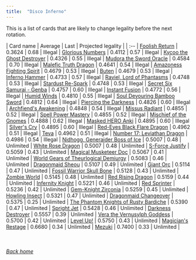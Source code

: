 ```yaml
---
title:  "Disco Inferno"
---
```


This is a list of cards that are likely to change legality before the next rotation.

| Card name | Average | Last | Projected legality |
| :-- |
[Foolish Return](https://db.ygoprodeck.com/card/?search=Foolish%20Return) | 0.3624 | 0.68 | Illegal |
[Glorious Numbers](https://db.ygoprodeck.com/card/?search=Glorious%20Numbers) | 0.4112 | 0.57 | Illegal |
[Kycoo the Ghost Destroyer](https://db.ygoprodeck.com/card/?search=Kycoo%20the%20Ghost%20Destroyer) | 0.4326 | 0.55 | Illegal |
[Mudora the Sword Oracle](https://db.ygoprodeck.com/card/?search=Mudora%20the%20Sword%20Oracle) | 0.4584 | 0.70 | Illegal |
[Malefic Truth Dragon](https://db.ygoprodeck.com/card/?search=Malefic%20Truth%20Dragon) | 0.4641 | 0.54 | Illegal |
[Amazoness Fighting Spirit](https://db.ygoprodeck.com/card/?search=Amazoness%20Fighting%20Spirit) | 0.4679 | 0.53 | Illegal |
[Buten](https://db.ygoprodeck.com/card/?search=Buten) | 0.4679 | 0.53 | Illegal |
[Inferno Hammer](https://db.ygoprodeck.com/card/?search=Inferno%20Hammer) | 0.4733 | 0.57 | Illegal |
[Raviel, Lord of Phantasms](https://db.ygoprodeck.com/card/?search=Raviel,%20Lord%20of%20Phantasms) | 0.4748 | 0.53 | Illegal |
[Stardust Re-Spark](https://db.ygoprodeck.com/card/?search=Stardust%20Re-Spark) | 0.4748 | 0.53 | Illegal |
[Secret Six Samurai - Genba](https://db.ygoprodeck.com/card/?search=Secret%20Six%20Samurai%20-%20Genba) | 0.4757 | 0.60 | Illegal |
[Instant Fusion](https://db.ygoprodeck.com/card/?search=Instant%20Fusion) | 0.4772 | 0.56 | Illegal |
[Humid Winds](https://db.ygoprodeck.com/card/?search=Humid%20Winds) | 0.4810 | 0.55 | Illegal |
[Soul Devouring Bamboo Sword](https://db.ygoprodeck.com/card/?search=Soul%20Devouring%20Bamboo%20Sword) | 0.4812 | 0.64 | Illegal |
[Piercing the Darkness](https://db.ygoprodeck.com/card/?search=Piercing%20the%20Darkness) | 0.4826 | 0.60 | Illegal |
[Archfiend's Awakening](https://db.ygoprodeck.com/card/?search=Archfiend's%20Awakening) | 0.4848 | 0.54 | Illegal |
[Missus Radiant](https://db.ygoprodeck.com/card/?search=Missus%20Radiant) | 0.4855 | 0.52 | Illegal |
[Spell Power Mastery](https://db.ygoprodeck.com/card/?search=Spell%20Power%20Mastery) | 0.4855 | 0.52 | Illegal |
[Mischief of the Gnomes](https://db.ygoprodeck.com/card/?search=Mischief%20of%20the%20Gnomes) | 0.4888 | 0.62 | Illegal |
[Masked HERO Anki](https://db.ygoprodeck.com/card/?search=Masked%20HERO%20Anki) | 0.4895 | 0.60 | Illegal |
[Silver's Cry](https://db.ygoprodeck.com/card/?search=Silver's%20Cry) | 0.4895 | 0.60 | Illegal |
[Red-Eyes Black Flare Dragon](https://db.ygoprodeck.com/card/?search=Red-Eyes%20Black%20Flare%20Dragon) | 0.4962 | 0.51 | Illegal |
[Teva](https://db.ygoprodeck.com/card/?search=Teva) | 0.4962 | 0.51 | Illegal |
[Number 17: Leviathan Dragon](https://db.ygoprodeck.com/card/?search=Number%2017:%20Leviathan%20Dragon) | 0.4986 | 0.54 | Illegal |
[Nidhogg, Generaider Boss of Ice](https://db.ygoprodeck.com/card/?search=Nidhogg,%20Generaider%20Boss%20of%20Ice) | 0.5007 | 0.48 | Unlimited |
[White Rose Dragon](https://db.ygoprodeck.com/card/?search=White%20Rose%20Dragon) | 0.5007 | 0.48 | Unlimited |
[S-Force Justify](https://db.ygoprodeck.com/card/?search=S-Force%20Justify) | 0.5059 | 0.43 | Unlimited |
[Magical Musketeer Doc](https://db.ygoprodeck.com/card/?search=Magical%20Musketeer%20Doc) | 0.5067 | 0.41 | Unlimited |
[World Gears of Theurlogical Demiurgy](https://db.ygoprodeck.com/card/?search=World%20Gears%20of%20Theurlogical%20Demiurgy) | 0.5083 | 0.46 | Unlimited |
[Dragonmaid Sheou](https://db.ygoprodeck.com/card/?search=Dragonmaid%20Sheou) | 0.5107 | 0.49 | Unlimited |
[Giant Orc](https://db.ygoprodeck.com/card/?search=Giant%20Orc) | 0.5114 | 0.47 | Unlimited |
[Fossil Warrior Skull Bone](https://db.ygoprodeck.com/card/?search=Fossil%20Warrior%20Skull%20Bone) | 0.5128 | 0.43 | Unlimited |
[Zombie World](https://db.ygoprodeck.com/card/?search=Zombie%20World) | 0.5145 | 0.48 | Unlimited |
[Red Rising Dragon](https://db.ygoprodeck.com/card/?search=Red%20Rising%20Dragon) | 0.5159 | 0.44 | Unlimited |
[Infernity Knight](https://db.ygoprodeck.com/card/?search=Infernity%20Knight) | 0.5221 | 0.46 | Unlimited |
[Red Sprinter](https://db.ygoprodeck.com/card/?search=Red%20Sprinter) | 0.5236 | 0.42 | Unlimited |
[Gem-Knight Zirconia](https://db.ygoprodeck.com/card/?search=Gem-Knight%20Zirconia) | 0.5259 | 0.45 | Unlimited |
[Howling Insect](https://db.ygoprodeck.com/card/?search=Howling%20Insect) | 0.5321 | 0.47 | Unlimited |
[Dragonmaid Changeover](https://db.ygoprodeck.com/card/?search=Dragonmaid%20Changeover) | 0.5375 | 0.25 | Unlimited |
[The Phantom Knights of Rusty Bardiche](https://db.ygoprodeck.com/card/?search=The%20Phantom%20Knights%20of%20Rusty%20Bardiche) | 0.5390 | 0.47 | Unlimited |
[Spright Jet](https://db.ygoprodeck.com/card/?search=Spright%20Jet) | 0.5428 | 0.46 | Unlimited |
[Darkness Destroyer](https://db.ygoprodeck.com/card/?search=Darkness%20Destroyer) | 0.5557 | 0.39 | Unlimited |
[Vera the Vernusylph Goddess](https://db.ygoprodeck.com/card/?search=Vera%20the%20Vernusylph%20Goddess) | 0.5700 | 0.42 | Unlimited |
[Level Up!](https://db.ygoprodeck.com/card/?search=Level%20Up!) | 0.5750 | 0.43 | Unlimited |
[Magician's Restage](https://db.ygoprodeck.com/card/?search=Magician's%20Restage) | 0.6680 | 0.34 | Unlimited |
[Mezuki](https://db.ygoprodeck.com/card/?search=Mezuki) | 0.7400 | 0.33 | Unlimited |

<br>

###### [Back home](index)